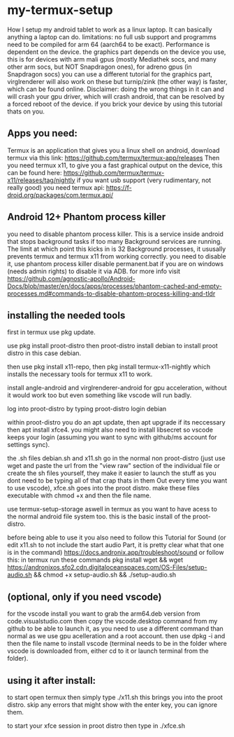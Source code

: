 # my-termux-setup
How I setup my android tablet to work as a linux laptop. It can basically anything a laptop can do. limitations: no full usb support and programms need to be compiled for arm 64 (aarch64 to be exact). Performance is dependent on the device. the graphics part depends on the device you use, this is for devices with arm mali gpus (mostly Mediathek socs, and many other arm socs, but NOT Snapdragon ones), for adreno gpus (in Snapdragon socs) you can use a different tutorial for the graphics part, virglrenderer will also work on these but turnip/zink (the other way) is faster, which can be found online. Disclaimer: doing the wrong things in it can and will crash your gpu driver, which will crash android, that can be resolved by a forced reboot of the device. if you brick your device by using this tutorial thats on you.

## Apps you need:
Termux is an application that gives you a linux shell on android, download termux via this link: https://github.com/termux/termux-app/releases
Then you need termux x11, to give you a fast graphical output on the device, this can be found here: https://github.com/termux/termux-x11/releases/tag/nightly
if you want usb support (very rudimentary, not really good) you need termux api: https://f-droid.org/packages/com.termux.api/

## Android 12+ Phantom process killer
you need to disable phantom process killer. This is a service inside android that stops background tasks if too many Background services are running. The limit at which point this kicks in is 32 Background processes, it ususally prevents termux and termux x11 from working correctly. you need to disable it, use phantom process killer disable permanent.bat if you are on windows (needs admin rights) to disable it via ADB. for more info visit https://github.com/agnostic-apollo/Android-Docs/blob/master/en/docs/apps/processes/phantom-cached-and-empty-processes.md#commands-to-disable-phantom-process-killing-and-tldr

## installing the needed tools

first in termux use pkg update. 

use pkg install proot-distro then proot-distro install debian to install proot distro in this case debian. 

then use pkg install x11-repo, then pkg install termux-x11-nightly which installs the necessary tools for termux x11 to work.

install angle-android and virglrenderer-android for gpu acceleration, without it would work too but even something like vscode will run badly.

log into proot-distro by typing proot-distro login debian

within proot-distro you do an apt update, then apt upgrade if its neccessary then apt install xfce4. you might also need to install libsecret so vscode keeps your login (assuming you want to sync with github/ms account for settings sync). 

the .sh files debian.sh and x11.sh go in the normal non proot-distro (just use wget and paste the url from the "view raw" section of the individual file or create the sh files yourself, they make it easier to launch the stuff as you dont need to be typing all of that crap thats in them Out every time you want to use vscode), xfce.sh goes into the proot distro. make these files executable with chmod +x and then the file name.

use termux-setup-storage aswell in termux as you want to have acess to the normal android file system too. 
this is the basic install of the proot-distro. 

before being able to use it you also need to follow this Tutorial for Sound (or edit x11.sh to not include the start audio Part, it is pretty clear what that one is in the command)
https://docs.andronix.app/troubleshoot/sound
or follow this:
in termux run these commands
pkg install wget && wget https://andronixos.sfo2.cdn.digitaloceanspaces.com/OS-Files/setup-audio.sh && chmod +x
setup-audio.sh && ./setup-audio.sh

## (optional, only if you need vscode)
for the vscode install you want to grab the arm64.deb version from code.visualstudio.com then copy the vscode.desktop command from my github to be able to launch it, as you need to use a different command than normal as we use gpu acelleration and a root account. then use dpkg -i and then the file name to install vscode (terminal needs to be in the folder where vscode is downloaded from, either cd to it or launch terminal from the folder).
## using it after install:
to start open termux then simply type ./x11.sh this brings you into the proot distro. skip any errors that might show with the enter key, you can ignore them.

to start your xfce session in proot distro then type in ./xfce.sh
